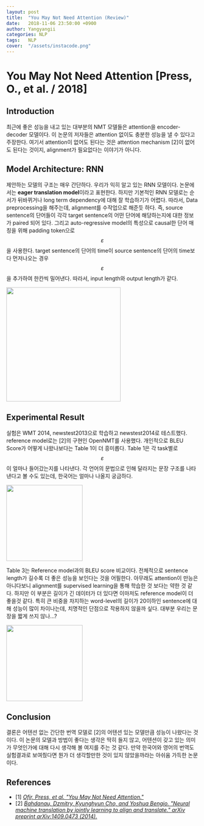 ```yaml
---
layout: post
title:  "You May Not Need Attention (Review)"
date:   2018-11-06 23:50:00 +0900
author: Yangyangii
categories: NLP
tags:	NLP
cover:  "/assets/instacode.png"
---
```


# You May Not Need Attention [Press, O., et al. / 2018]

## Introduction

최근에 좋은 성능을 내고 있는 대부분의 NMT 모델들은 attention을 encoder-decoder 모델이다. 이 논문의 저자들은 attention 없이도 충분한 성능을 낼 수 있다고 주장한다. 여기서 attention이 없어도 된다는 것은 attention mechanism [2]이 없어도 된다는 것이지, alignment가 필요없다는 이야기가 아니다.

## Model Architecture: RNN

제안하는 모델의 구조는 매우 간단하다. 우리가 익히 알고 있는 RNN 모델이다. 논문에서는 <b>eager translation model</b>이라고 표현한다. 하지만 기본적인 RNN 모델로는 순서가 뒤바뀌거나 long term dependency에 대해 잘 학습하기가 어렵다. 따라서, Data preprocessing을 해주는데, alignment를 수작업으로 해준듯 하다. 즉, source sentence의 단어들이 각각 target sentence의 어떤 단어에 해당하는지에 대한 정보가 paired 되어 있다. 그리고 auto-regressive model의 특성으로 causal한 단어 매칭을 위해 padding token으로 $$ \varepsilon $$을 사용한다. target sentence의 단어의 time이 source sentence의 단어의 time보다 먼저나오는 경우 $$ \varepsilon $$을 추가하여 한칸씩 밀어낸다. 따라서, input length와 output length가 같다.

<img src="https://user-images.githubusercontent.com/6456004/48075554-d8478300-e226-11e8-9b59-8e913b9a7bcc.JPG" width="300">

## Experimental Result

실험은 WMT 2014, newstest2013으로 학습하고 newstest2014로 테스트했다. reference model로는 [2]의 구현인 OpenNMT를 사용했다. 개인적으로 BLEU Score가 어떻게 나왔나보다는 Table 1이 더 흥미롭다. Table 1은 각 task별로 $$ \varepsilon $$이 얼마나 들어갔는지를 나타낸다. 각 언어의 문법으로 인해 달라지는 문장 구조를 나타낸다고 볼 수도 있는데, 한국어는 얼마나 나올지 궁금하다.

<img src="https://user-images.githubusercontent.com/6456004/48075555-d8478300-e226-11e8-8933-9e0353756e39.JPG" width="200">

Table 3는 Reference model과의 BLEU score 비교이다. 전체적으로 sentence length가 길수록 더 좋은 성능을 보인다는 것을 어필한다. 아무래도 attention이 만능은 아니다보니 alignment를 supervised learning을 통해 학습한 것 보다는 약한 것 같다. 하지만 이 부분은 길이가 긴 데이터가 더 있다면 이마저도 reference model이 더 좋을것 같다. 특히 큰 비중을 차지하는 word-level의 길이가 20이하인 sentence에 대해 성능이 많이 차이나는데, 치명적인 단점으로 작용하지 않을까 싶다. 대부분 우리는 문장을 짧게 쓰지 않나...?

<img src="https://user-images.githubusercontent.com/6456004/48075556-d8478300-e226-11e8-8249-26fafa54b9fd.JPG" width="200">

## Conclusion

결론은 어텐션 없는 간단한 번역 모델로 [2]의 어텐션 있는 모델만큼 성능이 나왔다는 것이다. 이 논문의 모델과 방법이 좋다는 생각은 딱히 들지 않고, 어텐션이 갖고 있는 의미가 무엇인가에 대해 다시 생각해 볼 여지를 주는 것 같다. 만약 한국어와 영어의 번역도 실험결과로 보여줬다면 뭔가 더 생각할만한 것이 있지 않았을까라는 아쉬움 가득한 논문이다.


## References
+	[1] <em>[Ofir, Press, et al. "You May Not Need Attention."](https://arxiv.org/abs/1810.13409)</em>
+	[2] <em>[Bahdanau, Dzmitry, Kyunghyun Cho, and Yoshua Bengio. "Neural machine translation by jointly learning to align and translate." arXiv preprint arXiv:1409.0473 (2014).](https://arxiv.org/abs/1409.0473)</em>
